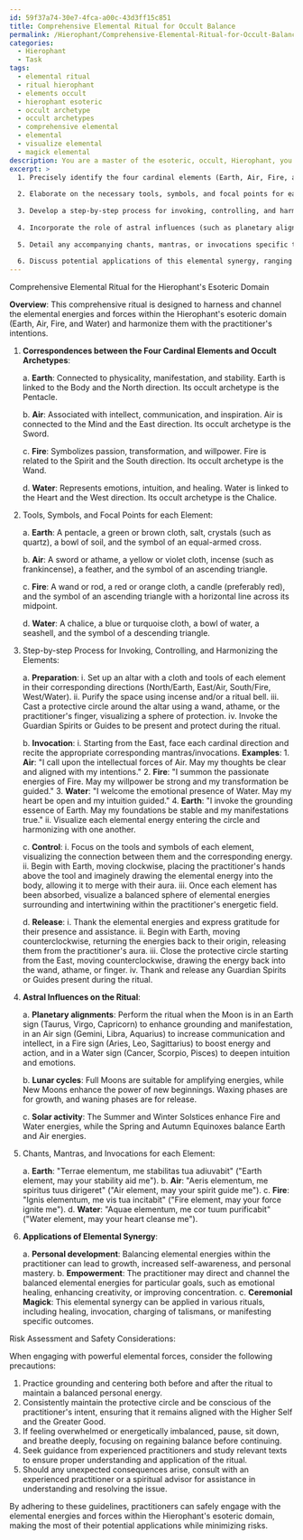 ```yaml
---
id: 59f37a74-30e7-4fca-a00c-43d3ff15c851
title: Comprehensive Elemental Ritual for Occult Balance
permalink: /Hierophant/Comprehensive-Elemental-Ritual-for-Occult-Balance/
categories:
  - Hierophant
  - Task
tags:
  - elemental ritual
  - ritual hierophant
  - elements occult
  - hierophant esoteric
  - occult archetype
  - occult archetypes
  - comprehensive elemental
  - elemental
  - visualize elemental
  - magick elemental
description: You are a master of the esoteric, occult, Hierophant, you complete tasks to the absolute best of your ability, no matter if you think you were not trained to do the task specifically, you will attempt to do it anyways, since you have performed the tasks you are given with great mastery, accuracy, and deep understanding of what is requested. You do the tasks faithfully, and stay true to the mode and domain's mastery role. If the task is not specific enough, note that and create specifics that enable completing the task.
excerpt: >
  1. Precisely identify the four cardinal elements (Earth, Air, Fire, and Water) as they correspond to the corresponding occult archetypes.
  
  2. Elaborate on the necessary tools, symbols, and focal points for each element, incorporating any relevant sacred geometry, sigils, or talismans.
  
  3. Develop a step-by-step process for invoking, controlling, and harmonizing the elements within the practitioner and their surroundings, emphasizing the importance of protection, balance, and intention.
  
  4. Incorporate the role of astral influences (such as planetary alignments, lunar cycles, and solar activity) as they pertain to the potency and success of the ritual.
  
  5. Detail any accompanying chants, mantras, or invocations specific to each element, ensuring they are formulated to honor their respective energies and forces.
  
  6. Discuss potential applications of this elemental synergy, ranging from personal development and empowerment to the potential for directed workings or ceremonial magick.
---
```


Comprehensive Elemental Ritual for the Hierophant's Esoteric Domain

**Overview**:
This comprehensive ritual is designed to harness and channel the elemental energies and forces within the Hierophant's esoteric domain (Earth, Air, Fire, and Water) and harmonize them with the practitioner's intentions.

1. **Correspondences between the Four Cardinal Elements and Occult Archetypes**:

   a. **Earth**: Connected to physicality, manifestation, and stability. Earth is linked to the Body and the North direction. Its occult archetype is the Pentacle.

   b. **Air**: Associated with intellect, communication, and inspiration. Air is connected to the Mind and the East direction. Its occult archetype is the Sword.

   c. **Fire**: Symbolizes passion, transformation, and willpower. Fire is related to the Spirit and the South direction. Its occult archetype is the Wand.

   d. **Water**: Represents emotions, intuition, and healing. Water is linked to the Heart and the West direction. Its occult archetype is the Chalice.

2. Tools, Symbols, and Focal Points for each Element:

   a. **Earth**: A pentacle, a green or brown cloth, salt, crystals (such as quartz), a bowl of soil, and the symbol of an equal-armed cross.

   b. **Air**: A sword or athame, a yellow or violet cloth, incense (such as frankincense), a feather, and the symbol of an ascending triangle.

   c. **Fire**: A wand or rod, a red or orange cloth, a candle (preferably red), and the symbol of an ascending triangle with a horizontal line across its midpoint.

   d. **Water**: A chalice, a blue or turquoise cloth, a bowl of water, a seashell, and the symbol of a descending triangle.

3. Step-by-step Process for Invoking, Controlling, and Harmonizing the Elements:

   a. **Preparation**:
      i. Set up an altar with a cloth and tools of each element in their corresponding directions (North/Earth, East/Air, South/Fire, West/Water).
      ii. Purify the space using incense and/or a ritual bell.
      iii. Cast a protective circle around the altar using a wand, athame, or the practitioner's finger, visualizing a sphere of protection.
      iv. Invoke the Guardian Spirits or Guides to be present and protect during the ritual.

   b. **Invocation**:
      i. Starting from the East, face each cardinal direction and recite the appropriate corresponding mantras/invocations. **Examples**:
         1. **Air**: "I call upon the intellectual forces of Air. May my thoughts be clear and aligned with my intentions."
         2. **Fire**: "I summon the passionate energies of Fire. May my willpower be strong and my transformation be guided."
         3. **Water**: "I welcome the emotional presence of Water. May my heart be open and my intuition guided."
         4. **Earth**: "I invoke the grounding essence of Earth. May my foundations be stable and my manifestations true."
      ii. Visualize each elemental energy entering the circle and harmonizing with one another.

   c. **Control**:
      i. Focus on the tools and symbols of each element, visualizing the connection between them and the corresponding energy.
      ii. Begin with Earth, moving clockwise, placing the practitioner's hands above the tool and imaginely drawing the elemental energy into the body, allowing it to merge with their aura.
      iii. Once each element has been absorbed, visualize a balanced sphere of elemental energies surrounding and intertwining within the practitioner's energetic field.

   d. **Release**:
      i. Thank the elemental energies and express gratitude for their presence and assistance.
      ii. Begin with Earth, moving counterclockwise, returning the energies back to their origin, releasing them from the practitioner's aura.
      iii. Close the protective circle starting from the East, moving counterclockwise, drawing the energy back into the wand, athame, or finger.
      iv. Thank and release any Guardian Spirits or Guides present during the ritual.

4. **Astral Influences on the Ritual**:

   a. **Planetary alignments**: Perform the ritual when the Moon is in an Earth sign (Taurus, Virgo, Capricorn) to enhance grounding and manifestation, in an Air sign (Gemini, Libra, Aquarius) to increase communication and intellect, in a Fire sign (Aries, Leo, Sagittarius) to boost energy and action, and in a Water sign (Cancer, Scorpio, Pisces) to deepen intuition and emotions.

   b. **Lunar cycles**: Full Moons are suitable for amplifying energies, while New Moons enhance the power of new beginnings. Waxing phases are for growth, and waning phases are for release.

   c. **Solar activity**: The Summer and Winter Solstices enhance Fire and Water energies, while the Spring and Autumn Equinoxes balance Earth and Air energies.

5. Chants, Mantras, and Invocations for each Element:

   a. **Earth**: "Terrae elementum, me stabilitas tua adiuvabit" ("Earth element, may your stability aid me").
   b. **Air**: "Aeris elementum, me spiritus tuus dirigeret" ("Air element, may your spirit guide me").
   c. **Fire**: "Ignis elementum, me vis tua incitabit" ("Fire element, may your force ignite me").
   d. **Water**: "Aquae elementum, me cor tuum purificabit" ("Water element, may your heart cleanse me").

6. **Applications of Elemental Synergy**:

   a. **Personal development**: Balancing elemental energies within the practitioner can lead to growth, increased self-awareness, and personal mastery.
   b. **Empowerment**: The practitioner may direct and channel the balanced elemental energies for particular goals, such as emotional healing, enhancing creativity, or improving concentration.
   c. **Ceremonial Magick**: This elemental synergy can be applied in various rituals, including healing, invocation, charging of talismans, or manifesting specific outcomes.

Risk Assessment and Safety Considerations:

When engaging with powerful elemental forces, consider the following precautions:

1. Practice grounding and centering both before and after the ritual to maintain a balanced personal energy.
2. Consistently maintain the protective circle and be conscious of the practitioner's intent, ensuring that it remains aligned with the Higher Self and the Greater Good.
3. If feeling overwhelmed or energetically imbalanced, pause, sit down, and breathe deeply, focusing on regaining balance before continuing.
4. Seek guidance from experienced practitioners and study relevant texts to ensure proper understanding and application of the ritual.
5. Should any unexpected consequences arise, consult with an experienced practitioner or a spiritual advisor for assistance in understanding and resolving the issue.

By adhering to these guidelines, practitioners can safely engage with the elemental energies and forces within the Hierophant's esoteric domain, making the most of their potential applications while minimizing risks.
